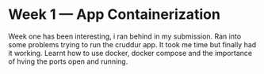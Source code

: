 # Week 1 — App Containerization
Week one has been interesting, i ran behind in my submission. Ran into some problems trying to run the cruddur app. It took me time but finally had it working. Learnt how to use docker, docker compose and the importance of hving the ports open and running. 
